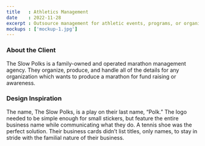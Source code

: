 ```yaml
---
title   : Athletics Management
date    : 2022-11-28
excerpt : Outsource management for athletic events, programs, or organization extensions.
mockups : ['mockup-1.jpg'] 
---
```


### About the Client

The Slow Polks is a family-owned and operated marathon management agency. They organize, produce, and handle all of the details for any organization which wants to produce a marathon for fund raising or awareness.

### Design Inspiration

The name, The Slow Polks, is a play on their last name, “Polk.” The logo needed to be simple enough for small stickers, but feature the entire business name while communicating what they do. A tennis shoe was the perfect solution. Their business cards didn’t list titles, only names, to stay in stride with the familial nature of their business.
